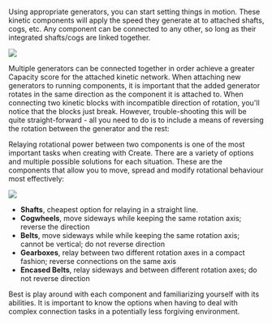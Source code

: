 Using appropriate generators, you can start setting things in motion. These kinetic components will apply the speed they generate at to attached shafts, cogs, etc. Any component can be connected to any other, so long as their integrated shafts/cogs are linked together.

![](https://i.imgur.com/A0Zqdb3.jpg)

Multiple generators can be connected together in order achieve a greater Capacity score for the attached kinetic network. When attaching new generators to running components, it is important that the added generator rotates in the same direction as the component it is attached to. When connecting two kinetic blocks with incompatible direction of rotation, you'll notice that the blocks just break. However, trouble-shooting this will be quite straight-forward - all you need to do is to include a means of reversing the rotation between the generator and the rest:

Relaying rotational power between two components is one of the most important tasks when creating with Create. There are a variety of options and multiple possible solutions for each situation. These are the components that allow you to move, spread and modify rotational behaviour most effectively:

![](https://i.imgur.com/uwOtw6F.jpg)

* **Shafts**, cheapest option for relaying in a straight line.
* **Cogwheels**, move sideways while keeping the same rotation axis; reverse the direction
* **Belts**, move sideways while while keeping the same rotation axis; cannot be vertical; do not reverse direction
* **Gearboxes**, relay between two different rotation axes in a compact fashion; reverse connections on the same axis
* **Encased Belts**, relay sideways and between different rotation axes; do not reverse direction  

Best is play around with each component and familiarizing yourself with its abilities. It is important to know the options when having to deal with complex connection tasks in a potentially less forgiving environment.